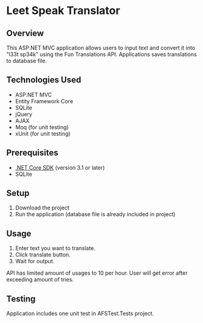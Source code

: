 # Leet Speak Translator

## Overview

This ASP.NET MVC application allows users to input text and convert it into "l33t sp34k" using the Fun Translations API. Applications saves translations to database file.

## Technologies Used

- ASP.NET MVC
- Entity Framework Core
- SQLite
- jQuery
- AJAX
- Moq (for unit testing)
- xUnit (for unit testing)

## Prerequisites

- [.NET Core SDK](https://dotnet.microsoft.com/download) (version 3.1 or later)
- SQLite

## Setup

1. Download the project
2. Run the application (database file is already included in project)

## Usage

1. Enter text you want to translate.
2. Click translate button.
3. Wait for output.

API has limited amount of usages to 10 per hour. User will get error after exceeding amount of tries.

## Testing

Application includes one unit test in AFSTest.Tests project.

